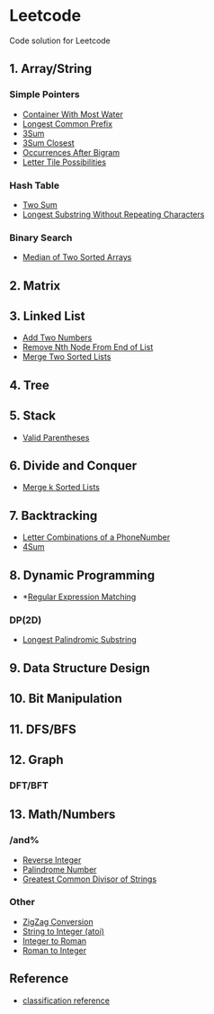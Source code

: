 # Leetcode
Code solution for Leetcode


## 1. Array/String ##
### Simple Pointers ###
- [Container With Most Water](solutions/0011_ContainerWithMostWater.md)
- [Longest Common Prefix](solutions/0014_LongestCommonPrefix.md)
- [3Sum](solutions/0015_3Sum.md)
- [3Sum Closest](solutions/0016_3SumClosest.md)
- [Occurrences After Bigram](solutions/5083_OccurrencesAfterBigram.md)
- [Letter Tile Possibilities](solutions/5087_LetterTilePossibilities.md)

### Hash Table ###
- [Two Sum](solutions/0001_TwoSum.md)
- [Longest Substring Without Repeating Characters](solutions/0003_LongestSubstringWithoutRepeatingCharacters.md)

### Binary Search ###
- [Median of Two Sorted Arrays](solutions/0004_MedianofTwoSortedArrays.md)

## 2. Matrix ##

## 3. Linked List ##
- [Add Two Numbers](solutions/0002_AddTwoNumbers.md)
- [Remove Nth Node From End of List](solutions/0019_RemoveNthNodeFromEndofList.md)
- [Merge Two Sorted Lists](solutions/0021_MergeTwoSortedLists.md)

## 4. Tree ##

## 5. Stack ##
- [Valid Parentheses](solutions/0020_ValidParentheses.md)

## 6. Divide and Conquer
- [Merge k Sorted Lists](solutions/0023_MergekSortedLists.md)

## 7. Backtracking ##
- [Letter Combinations of a PhoneNumber](solutions/0017_LetterCombinationsofaPhoneNumber.md)
- [4Sum](solutions/0018_4Sum.md)

## 8. Dynamic Programming ##
- *[Regular Expression Matching](solutions/0010_RegularExpressionMatching.md)
### DP(2D) ###
- [Longest Palindromic Substring](solutions/0005_LongestPalindromicSubstring.md)

## 9. Data Structure Design ##

## 10. Bit Manipulation ##

## 11. DFS/BFS ##

## 12. Graph ##
### DFT/BFT ###

## 13. Math/Numbers ##
### /and% ###
- [Reverse Integer](solutions/0007_ReverseInteger.md)
- [Palindrome Number](solutions/0009_PalindromeNumber.md)
- [Greatest Common Divisor of Strings](solutions/1071_GreatestCommonDivisorofStrings.md)
### Other ###
- [ZigZag Conversion](solutions/0006_ZigZagConversion.md)
- [String to Integer (atoi)](solutions/0008_StringtoInteger(atoi).md)
- [Integer to Roman](solutions/0012_IntegertoRoman.md)
- [Roman to Integer](solutions/0013_RomantoInteger.md)

## Reference
- [classification reference](https://www.programcreek.com/2013/08/leetcode-problem-classification/)
